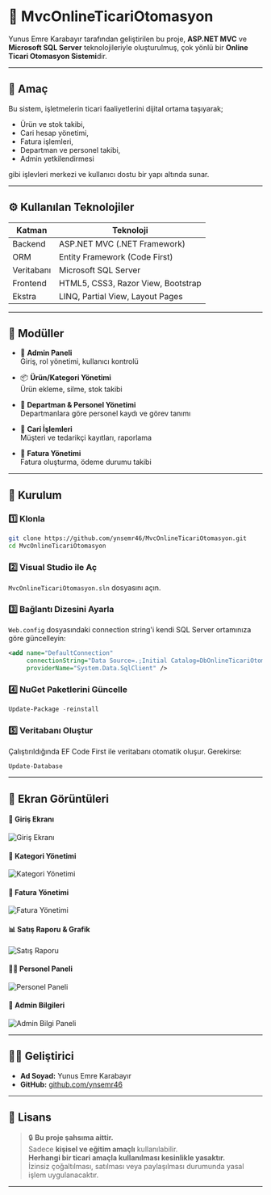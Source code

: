 
# 🧾 MvcOnlineTicariOtomasyon

Yunus Emre Karabayır tarafından geliştirilen bu proje, **ASP.NET MVC** ve **Microsoft SQL Server** teknolojileriyle oluşturulmuş, çok yönlü bir **Online Ticari Otomasyon Sistemi**dir.

---

## 🎯 Amaç

Bu sistem, işletmelerin ticari faaliyetlerini dijital ortama taşıyarak;

- Ürün ve stok takibi,
- Cari hesap yönetimi,
- Fatura işlemleri,
- Departman ve personel takibi,
- Admin yetkilendirmesi

gibi işlevleri merkezi ve kullanıcı dostu bir yapı altında sunar.

---

## ⚙️ Kullanılan Teknolojiler

| Katman     | Teknoloji                        |
|------------|----------------------------------|
| Backend    | ASP.NET MVC (.NET Framework)     |
| ORM        | Entity Framework (Code First)    |
| Veritabanı | Microsoft SQL Server             |
| Frontend   | HTML5, CSS3, Razor View, Bootstrap |
| Ekstra     | LINQ, Partial View, Layout Pages |

---

## 🧩 Modüller

- 🔐 **Admin Paneli**  
  Giriş, rol yönetimi, kullanıcı kontrolü

- 📦 **Ürün/Kategori Yönetimi**  
  Ürün ekleme, silme, stok takibi

- 🏢 **Departman & Personel Yönetimi**  
  Departmanlara göre personel kaydı ve görev tanımı

- 👥 **Cari İşlemleri**  
  Müşteri ve tedarikçi kayıtları, raporlama

- 🧾 **Fatura Yönetimi**  
  Fatura oluşturma, ödeme durumu takibi

---

## 🚀 Kurulum

### 1️⃣ Klonla

```bash
git clone https://github.com/ynsemr46/MvcOnlineTicariOtomasyon.git
cd MvcOnlineTicariOtomasyon
```

### 2️⃣ Visual Studio ile Aç

`MvcOnlineTicariOtomasyon.sln` dosyasını açın.

### 3️⃣ Bağlantı Dizesini Ayarla

`Web.config` dosyasındaki connection string'i kendi SQL Server ortamınıza göre güncelleyin:

```xml
<add name="DefaultConnection" 
     connectionString="Data Source=.;Initial Catalog=DbOnlineTicariOtomasyon;Integrated Security=True" 
     providerName="System.Data.SqlClient" />
```

### 4️⃣ NuGet Paketlerini Güncelle

```powershell
Update-Package -reinstall
```

### 5️⃣ Veritabanı Oluştur

Çalıştırıldığında EF Code First ile veritabanı otomatik oluşur. Gerekirse:

```powershell
Update-Database
```

---

## 📸 Ekran Görüntüleri

#### 🔐 Giriş Ekranı

![Giriş Ekranı](https://github.com/user-attachments/assets/d9d7a726-9554-4b67-891b-7a35b9053bae)

#### 📂 Kategori Yönetimi

![Kategori Yönetimi](https://github.com/user-attachments/assets/d1472947-7e9f-41e7-a1d1-eaa97076816f)

#### 🧾 Fatura Yönetimi

![Fatura Yönetimi](https://github.com/user-attachments/assets/9acfa433-d0b6-47b9-b5fe-894248dc02b3)

#### 📊 Satış Raporu & Grafik

![Satış Raporu](https://github.com/user-attachments/assets/a6a1fef1-b9b8-45e6-8d5c-7faf19dc00ca)

#### 🧑‍💼 Personel Paneli

![Personel Paneli](https://github.com/user-attachments/assets/6cf5a6f4-ead5-447b-8786-dc671b5110e7)

#### 👤 Admin Bilgileri

![Admin Bilgi Paneli](https://github.com/user-attachments/assets/2698ac93-2916-40b6-a5b4-00d42c430316)

---

## 👨‍💻 Geliştirici

- **Ad Soyad:** Yunus Emre Karabayır  
- **GitHub:** [github.com/ynsemr46](https://github.com/ynsemr46)

---

## 📄 Lisans

> 🔒 **Bu proje şahsıma aittir.**  
> Sadece **kişisel ve eğitim amaçlı** kullanılabilir.  
> **Herhangi bir ticari amaçla kullanılması kesinlikle yasaktır.**  
> İzinsiz çoğaltılması, satılması veya paylaşılması durumunda yasal işlem uygulanacaktır.

---
